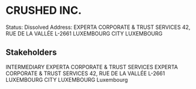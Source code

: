 # CRUSHED INC.
Status: Dissolved
Address: EXPERTA CORPORATE & TRUST SERVICES 42, RUE DE LA VALLÉE L-2661 LUXEMBOURG CITY LUXEMBOURG

## Stakeholders
INTERMEDIARY
EXPERTA CORPORATE & TRUST SERVICES
EXPERTA CORPORATE & TRUST SERVICES 42, RUE DE LA VALLÉE L-2661 LUXEMBOURG CITY LUXEMBOURG
Luxembourg



